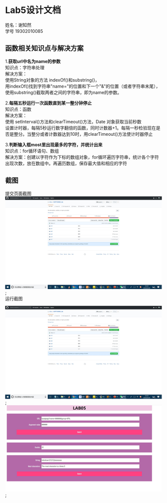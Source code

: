 # Lab5设计文档
姓名：谢知然<br>
学号 19302010085<br>

## 函数相关知识点与解决方案<br>
1.**获取url中名为name的参数**<br>
知识点：字符串处理<br>
解决方案：<br>
使用String对象的方法 indexOf()和substring()，<br>
用indexOf()找到字符串"name="的位置和下一个"&"的位置（或者字符串末尾），使用substring()截取两者之间的字符串，即为name的参数。<br>


2.**每隔五秒运行一次函数直到某一整分钟停止**<br>
知识点：函数<br>
解决方案：<br>
使用 setInterval()方法和clearTimeout()方法，Date 对象获取当前秒数<br>
设置计时器，每隔5秒运行数字翻倍的函数，同时计数器+1。每隔一秒检验现在是否是整分。当整分或者计数器达到10时，用clearTimeout()方法使计时器停止<br>

3.**判断输入框most里出现最多的字符，并统计出来**<br>
知识点：for循环语句、数组<br>
解决方案：创建以字符作为下标的数组对象，for循环遍历字符串，统计各个字符出现次数，放在数组中。再遍历数组，保存最大值和相应的字符<br>

## 截图<br>
提交页面截图<br>
![](lab5提交截图.jpg);
<br>
运行截图<br>

![](lab5提交截图.jpg);
![](运行结果截图.jpg);